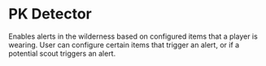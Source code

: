 # PK Detector
Enables alerts in the wilderness based on configured items that a player is wearing. User can configure certain items that trigger an alert, or if a potential scout triggers an alert.
